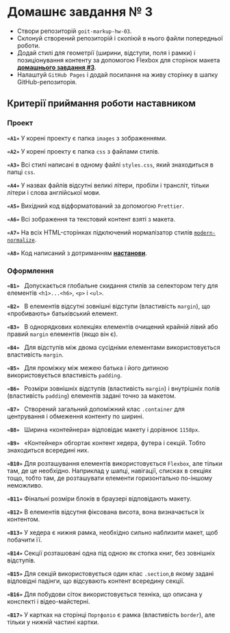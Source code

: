 # Домашнє завдання № 3

- Створи репозиторій `goit-markup-hw-03`.
- Склонуй створений репозиторій і скопіюй в нього файли попередньої роботи.
- Додай стилі для геометрії (ширини, відступи, поля і рамки) і позиціонування контенту за допомогою Flexbox для сторінок макета
  [**домашнього завдання #3**](<https://www.figma.com/file/B1m2uk25m1eAgroESAuM2g/Web-Studio-(Version-3.0)?node-id=296708%3A626&t=ehdADBR9Sg4uFDIP-0>).
- Налаштуй `GitHub Pages` і додай посилання на живу сторінку в шапку GitHub-репозиторія.
  
## Критерії приймання роботи наставником

### Проект

**`«A1»`** У корені проекту є папка `images` з зображеннями.

**`«A2»`** У корені проекту є папка `css` з файлами стилів.

**`«A3»`** Всі стилі написані в одному файлі `styles.css`, який знаходиться в папці `css`.

**`«A4»`** У назвах файлів відсутні великі літери, пробіли і трансліт, тільки літери і слова англійської мови.

**`«A5»`** Вихідний код відформатований за допомогою `Prettier`.

**`«A6»`** Всі зображення та текстовий контент взяті з макета.

**`«A7»`** На всіх HTML-сторінках підключений нормалізатор стилів [`modern-normalize`](<https://github.com/sindresorhus/modern-normalize>).

**`«A8»`** Код написаний з дотриманням [**настанови**](<https://codeguide.co/>).

### Оформлення
**`«B1» `** Допускається глобальне скидання стилів за селектором тегу для елементів `<h1>...<h6>`, `<p>` і `<ul>`.

**`«B2» `** В елементів відсутні зовнішні відступи (властивість `margin`), що «пробивають» батьківський елемент.

**`«B3» `** В однорядкових колекціях елементів очищений крайній лівий або правий `margin` елементів (якщо він є).

**`«B4» `** Для відступів між двома сусідніми елементами використовується властивість `margin`.

**`«B5» `** Для проміжку між межею батька і його дитиною використовується властивість `padding`.

**`«B6» `** Розміри зовнішніх відступів (властивість `margin`) і внутрішніх полів (властивість `padding`) елементів задані точно за макетом.

**`«B7» `** Створений загальний допоміжний клас `.container` для центрування і обмеження контенту по ширині.

**`«B8» `** Ширина «контейнера» відповідає макету і дорівнює `1158px`.

**`«B9» `** «Контейнер» обгортає контент хедера, футера і секцій. Тобто знаходиться всередині них.

**`«B10»`**  Для розташування елементів використовується `Flexbox`, але тільки там, де це необхідно. Наприклад у шапці, навігації, списках в секціях тощо, тобто там, де розташувати елементи горизонтально по-іншому неможливо.

**`«B11»`**  Фінальні розміри блоків в браузері відповідають макету.

**`«B12»`**  В елементів відсутня фіксована висота, вона визначається їх контентом.

**`«B13»`**  У хедера є нижня рамка, необхідно сильно наблизити макет, щоб побачити її.

**`«B14»`**  Секції розташовані одна під одною як стопка книг, без зовнішніх відступів.

**`«B15»`**  Для секцій використовується один клас `.section`,в якому задані відповідні падінги, що відсувають контент всередину секції.

**`«B16»`**  Для побудови сіток використовується техніка, що описана у конспекті і відео-майстерні.

**`«B17»`**  У картках на сторінці `Портфоліо` є рамка (властивість `border`), але тільки у нижній частині картки.
